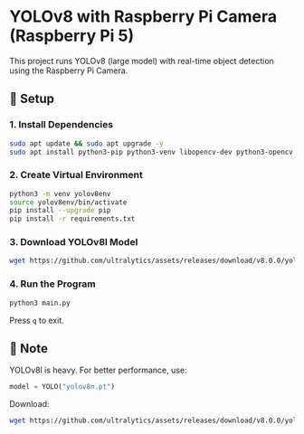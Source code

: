 # YOLOv8 with Raspberry Pi Camera (Raspberry Pi 5)

This project runs YOLOv8 (large model) with real-time object detection using the Raspberry Pi Camera.

## 🚀 Setup

### 1. Install Dependencies

```bash
sudo apt update && sudo apt upgrade -y
sudo apt install python3-pip python3-venv libopencv-dev python3-opencv -y
```

### 2. Create Virtual Environment

```bash
python3 -m venv yolov8env
source yolov8env/bin/activate
pip install --upgrade pip
pip install -r requirements.txt
```

### 3. Download YOLOv8l Model

```bash
wget https://github.com/ultralytics/assets/releases/download/v8.0.0/yolov8l.pt
```

### 4. Run the Program

```bash
python3 main.py
```

Press `q` to exit.

## 🐢 Note
YOLOv8l is heavy. For better performance, use:
```python
model = YOLO("yolov8n.pt")
```
Download:
```bash
wget https://github.com/ultralytics/assets/releases/download/v8.0.0/yolov8n.pt
```